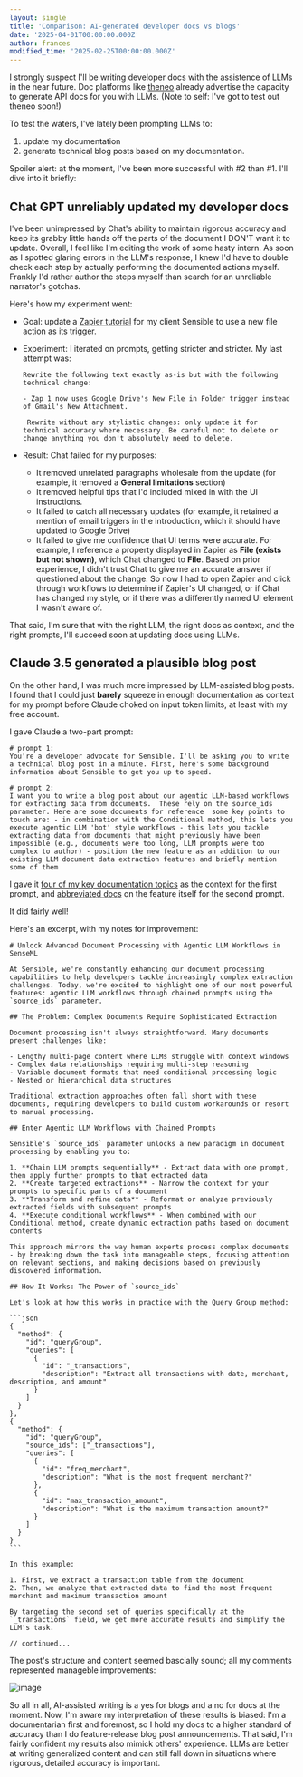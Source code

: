 ```yaml
---
layout: single
title: 'Comparison: AI-generated developer docs vs blogs'
date: '2025-04-01T00:00:00.000Z'
author: frances
modified_time: '2025-02-25T00:00:00.000Z'
---
```


I strongly suspect I'll be writing developer docs with the assistence of LLMs in the near future. Doc platforms like [theneo](https://www.theneo.io/) already advertise the capacity to generate API docs for you with LLMs. (Note to self: I've got to test out theneo soon!)

To test the waters, I've lately been prompting LLMs to:

1. update my documentation   
2. generate technical blog posts based on my documentation.

Spoiler alert: at the moment, I've been more successful with #2 than #1. I'll dive into it briefly:

## Chat GPT unreliably updated my developer docs

I've been unimpressed by Chat's ability to maintain rigorous accuracy and keep its grabby little hands off the parts of the document I DON'T want it to update. Overall, I feel like I'm editing the work of some hasty intern. As soon as I spotted glaring errors in the LLM's response, I knew I'd have to double check each step by actually performing the documented actions myself. Frankly I'd rather author the steps myself than search for an unreliable narrator's gotchas.

Here's how my experiment went:

- Goal: update a [Zapier tutorial](https://docs.sensible.so/docs/zapier-tutorial-2) for my client Sensible to use a new file action as its trigger.

- Experiment: I iterated on prompts, getting stricter and stricter. My last attempt was:

  ```
  Rewrite the following text exactly as-is but with the following technical change:
  
  - Zap 1 now uses Google Drive's New File in Folder trigger instead of Gmail's New Attachment.
  
   Rewrite without any stylistic changes: only update it for technical accuracy where necessary. Be careful not to delete or change anything you don't absolutely need to delete.
  
  ```

- Result: Chat failed for my purposes:

  - It removed unrelated paragraphs wholesale from the update (for example, it removed a **General limitations** section)
  - It removed helpful tips that I'd included mixed in with the UI instructions.
  - It failed to catch all necessary updates (for example, it retained a mention of email triggers in the introduction, which it should have updated to Google Drive)
  - It failed to give me confidence that UI terms were accurate. For example, I reference a property displayed in Zapier as **File (exists but not shown)**, which Chat changed to **File**. Based on prior experience, I didn't trust Chat to give me an accurate answer if questioned about the change. So now I had to open Zapier and click through workflows to determine if Zapier's UI changed, or if Chat has changed my style, or if there was a differently named UI element I wasn't aware of. 


That said, I'm sure that with the right LLM, the right docs as context, and the right prompts, I'll succeed soon at updating docs using LLMs. 

## Claude 3.5 generated a plausible blog post

 On the other hand, I was much more impressed by LLM-assisted blog posts. I found that I could just **barely** squeeze in enough documentation as context for my prompt before Claude choked on input token limits, at least with my free account.

I gave Claude a two-part prompt:

```
# prompt 1:
You're a developer advocate for Sensible. I'll be asking you to write a technical blog post in a minute. First, here's some background information about Sensible to get you up to speed.

# prompt 2:
I want you to write a blog post about our agentic LLM-based workflows for extracting data from documents.  These rely on the source_ids parameter. Here are some documents for reference  some key points to touch are: - in combination with the Conditional method, this lets you execute agentic LLM 'bot' style workflows - this lets you tackle extracting data from documents that might previously have been impossible (e.g., documents were too long, LLM prompts were too complex to author) - position the new feature as an addition to our existing LLM document data extraction features and briefly mention some of them
```

I gave it [four of my key documentation topics](https://github.com/fscelliott/docsdonewell/tree/master/assets/prompts/llms_1/key_topics) as the context for the first prompt, and [abbreviated docs](https://github.com/fscelliott/docsdonewell/tree/master/assets/prompts/llms_1/blog_post_source_ids) on the feature itself for the second prompt.

It did fairly well!

Here's an excerpt, with my notes for improvement:

````
# Unlock Advanced Document Processing with Agentic LLM Workflows in SenseML

At Sensible, we're constantly enhancing our document processing capabilities to help developers tackle increasingly complex extraction challenges. Today, we're excited to highlight one of our most powerful features: agentic LLM workflows through chained prompts using the `source_ids` parameter.

## The Problem: Complex Documents Require Sophisticated Extraction

Document processing isn't always straightforward. Many documents present challenges like:

- Lengthy multi-page content where LLMs struggle with context windows
- Complex data relationships requiring multi-step reasoning
- Variable document formats that need conditional processing logic
- Nested or hierarchical data structures

Traditional extraction approaches often fall short with these documents, requiring developers to build custom workarounds or resort to manual processing.

## Enter Agentic LLM Workflows with Chained Prompts

Sensible's `source_ids` parameter unlocks a new paradigm in document processing by enabling you to:

1. **Chain LLM prompts sequentially** - Extract data with one prompt, then apply further prompts to that extracted data
2. **Create targeted extractions** - Narrow the context for your prompts to specific parts of a document
3. **Transform and refine data** - Reformat or analyze previously extracted fields with subsequent prompts
4. **Execute conditional workflows** - When combined with our Conditional method, create dynamic extraction paths based on document contents

This approach mirrors the way human experts process complex documents - by breaking down the task into manageable steps, focusing attention on relevant sections, and making decisions based on previously discovered information.

## How It Works: The Power of `source_ids`

Let's look at how this works in practice with the Query Group method:

```json
{
  "method": {
    "id": "queryGroup",
    "queries": [
      {
        "id": "_transactions",
        "description": "Extract all transactions with date, merchant, description, and amount"
      }
    ]
  }
},
{
  "method": {
    "id": "queryGroup",
    "source_ids": ["_transactions"],
    "queries": [
      {
        "id": "freq_merchant",
        "description": "What is the most frequent merchant?"
      },
      {
        "id": "max_transaction_amount",
        "description": "What is the maximum transaction amount?"
      }
    ]
  }
}
```

In this example:

1. First, we extract a transaction table from the document
2. Then, we analyze that extracted data to find the most frequent merchant and maximum transaction amount

By targeting the second set of queries specifically at the `_transactions` field, we get more accurate results and simplify the LLM's task.

// continued...
````

The post's structure and content seemed bascially sound; all my comments represented manageble improvements:

![image](https://github.com/user-attachments/assets/27890192-d46c-4535-aa74-f3ae19c81b96)




So all in all, AI-assisted writing is a yes for blogs and a no for docs at the moment. Now, I'm aware my interpretation of these results is biased: I'm a documentarian first and foremost, so I hold my docs to a higher standard of accuracy than I do feature-release blog post announcements. That said, I'm fairly confident my results also mimick others' experience. LLMs are better at writing generalized content and can still fall down in situations where rigorous, detailed accuracy is important.

